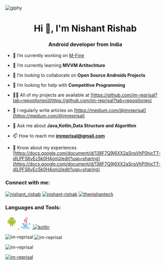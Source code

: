 ![giphy](https://user-images.githubusercontent.com/75352438/133910287-f2dc0bf3-0889-4f65-b46e-b7e700d20d62.gif)

<h1 align="center">Hi 👋, I'm Nishant Rishab</h1>
<h3 align="center">Android developer from India</h3>

- 🔭 I’m currently working on [M-Fine](https://github.com/Kingbond470/MFine)

- 🌱 I’m currently learning **MVVM Artitechture**

- 👯 I’m looking to collaborate on **Open Source Androids Projects**

- 🤝 I’m looking for help with **Competitive Programming**

- 👨‍💻 All of my projects are available at [https://github.com/im-reprisal?tab=repositories](https://github.com/im-reprisal?tab=repositories) 

- 📝 I regularly write articles on [https://medium.com/@imreprisal](https://medium.com/@imreprisal)

- 💬 Ask me about **Java,Kotlin,Data Structure and Algorithm**

- 📫 How to reach me **imreprisal@gmail.com**

- 📄 Know about my experiences [https://docs.google.com/document/d/138F7Q9j6XX2aSnsVhP0hicTT-dlLPFS6vEc5k0H4onU/edit?usp=sharing](https://docs.google.com/document/d/138F7Q9j6XX2aSnsVhP0hicTT-dlLPFS6vEc5k0H4onU/edit?usp=sharing)

<h3 align="left">Connect with me:</h3>
<p align="left">
<a href="https://twitter.com/nishant_rishab" target="blank"><img align="center" src="https://raw.githubusercontent.com/rahuldkjain/github-profile-readme-generator/master/src/images/icons/Social/twitter.svg" alt="nishant_rishab" height="30" width="40" /></a>
<a href="https://linkedin.com/in/nishant-rishab" target="blank"><img align="center" src="https://raw.githubusercontent.com/rahuldkjain/github-profile-readme-generator/master/src/images/icons/Social/linked-in-alt.svg" alt="nishant-rishab" height="30" width="40" /></a>
<a href="https://instagram.com/thenishantech" target="blank"><img align="center" src="https://raw.githubusercontent.com/rahuldkjain/github-profile-readme-generator/master/src/images/icons/Social/instagram.svg" alt="thenishantech" height="30" width="40" /></a>
</p>

<h3 align="left">Languages and Tools:</h3>
<p align="left"> <a href="https://developer.android.com" target="_blank"> <img src="https://raw.githubusercontent.com/devicons/devicon/master/icons/android/android-original-wordmark.svg" alt="android" width="40" height="40"/> </a> <a href="https://www.java.com" target="_blank"> <img src="https://raw.githubusercontent.com/devicons/devicon/master/icons/java/java-original.svg" alt="java" width="40" height="40"/> </a> <a href="https://kotlinlang.org" target="_blank"> <img src="https://www.vectorlogo.zone/logos/kotlinlang/kotlinlang-icon.svg" alt="kotlin" width="40" height="40"/> </a> </p>

<p><img align="left" src="https://github-readme-stats.vercel.app/api/top-langs?username=im-reprisal&show_icons=true&locale=en&layout=compact" alt="im-reprisal" /></p>

<p>&nbsp;<img align="center" src="https://github-readme-stats.vercel.app/api?username=im-reprisal&show_icons=true&locale=en" alt="im-reprisal" /></p>


<p align="left"> <img src="https://komarev.com/ghpvc/?username=im-reprisal&label=Profile%20views&color=0e75b6&style=flat" alt="im-reprisal" /> </p>

<p align="left"> <a href="https://github.com/ryo-ma/github-profile-trophy"><img src="https://github-profile-trophy.vercel.app/?username=im-reprisal" alt="im-reprisal" /></a> </p>

